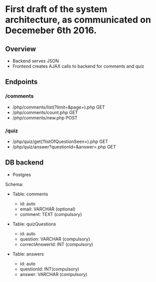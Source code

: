 # First draft of the system architecture, as communicated on Decemeber 6th 2016.

## Overview
* Backend serves JSON
* Frontend creates AJAX calls to backend for comments and quiz

## Endpoints

### /comments
* /php/comments/list(?limit=&page=).php GET
* /php/comments/count.php GET
* /php/comments/new.php POST

### /quiz
* /php/quiz/get(?listOfQuestionSeen=).php GET
* /php/quiz/answer?questionId=&answer=.php GET

## DB backend

* Postgres

Schema:

- Table: comments
  - id: auto
  - email: VARCHAR (optional)
  - comment: TEXT (compulsory)

- Table: quizQuestions
  - id: auto
  - question: VARCHAR (compulsory)
  - correctAnswerId: INT (compulsory)

- Table: answers
  - id: auto
  - questionId: INT(compulsory)
  - answer: VARCHAR (compulsory)

